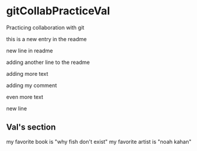 # gitCollabPracticeVal
Practicing collaboration with git

this is a new entry in the readme

new line in readme

adding another line to the readme

adding more text

adding my comment

even more text

new line

## Val's section

my favorite book is "why fish don't exist"
my favorite artist is "noah kahan"